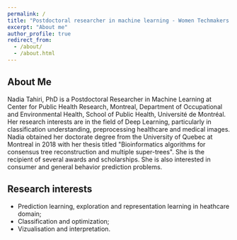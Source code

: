 ```yaml
---
permalink: /
title: "Postdoctoral researcher in machine learning - Women Techmakers Ambassador & Google Dev Group Lead"
excerpt: "About me"
author_profile: true
redirect_from: 
  - /about/
  - /about.html
---
```


About Me
---

Nadia Tahiri, PhD is a Postdoctoral Researcher in Machine Learning at Center for Public Health Research, Montreal, Department of Occupational and Environmental Health, School of Public Health, Université de Montréal. Her research interests are in the field of Deep Learning, particularly in classification understanding, preprocessing healthcare and medical images. Nadia obtained her doctorate degree from the University of Quebec at Montreal in 2018 with her thesis titled "Bioinformatics algorithms for consensus tree reconstruction and multiple super-trees". She is the recipient of several awards and scholarships. She is also interested in consumer and general behavior prediction problems.

Research interests
---
- Prediction learning, exploration and representation learning in heathcare domain;
- Classification and optimization;
- Vizualisation and interpretation.

